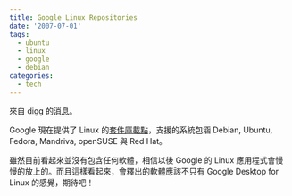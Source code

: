 ```yaml
---
title: Google Linux Repositories
date: '2007-07-01'
tags:
  - ubuntu
  - linux
  - google
  - debian
categories:
  - tech
---
```

來自 digg 的[消息](http://digg.com/linux_unix/Google_Linux_Software_Repositories)。  
  
Google 現在提供了 Linux 的[套件庫載點](http://www.google.com/linuxrepositories/index.html)，支援的系統包涵 Debian, Ubuntu, Fedora, Mandriva, openSUSE 與 Red Hat。  
  
雖然目前看起來並沒有包含任何軟體，相信以後 Google 的 Linux 應用程式會慢慢的放上的。而且這樣看起來，會釋出的軟體應該不只有 Google Desktop for Linux 的感覺，期待吧！